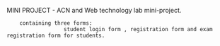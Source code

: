 MINI PROJECT -
ACN and Web technology lab mini-project.

        containing three forms:
                      student login form , registration form and exam registration form for students.
